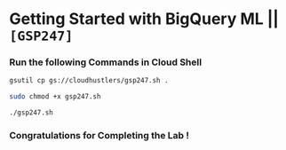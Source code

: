 # Getting Started with BigQuery ML || `[GSP247]`

### Run the following Commands in Cloud Shell

```bash
gsutil cp gs://cloudhustlers/gsp247.sh .

sudo chmod +x gsp247.sh

./gsp247.sh
```

### Congratulations for Completing the Lab !
